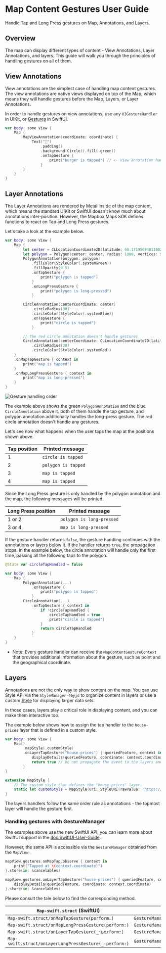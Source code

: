 # Map Content Gestures User Guide

Handle Tap and Long Press gestures on Map, Annotations, and Layers.

## Overview

The map can display different types of content - View Annotations, Layer Annotations, and layers. This guide will walk you through the principles of handling gestures on all of them.

## View Annotations

View annotations are the simplest case of handling map content gestures. The view annotations are native views displayed on top of the Map, which means they will handle gestures before the Map, Layers, or Layer Annotations.

In order to handle gestures on view annotations, use any `UIGestureHandler` in UIKit, or [Gestures](https://developer.apple.com/documentation/swiftui/gestures) in SwiftUI.

```swift
var body: some View {
    Map {
        MapViewAnnotation(coordinate: coordinate) {
            Text("🍔")
                .padding()
                .background(Circle().fill(.green))
                .onTapGesture {
                    print("burger is tapped") // <- View annotation handle the gesture before the Map view.
                }
        }       
    }
}
```

## Layer Annotations

The Layer Annotations are rendered by Metal inside of the map content, which means the standard UIKit or SwiftUI doesn't know much about annotations inter-position. However, the Mapbox Maps SDK defines functions to react on Tap and Long Press gestures.

Let's take a look at the example below.

```swift
var body: some View {
    Map {
        let center = CLLocationCoordinate2D(latitude: 60.17195694011002, longitude: 24.945389069265598)
        let polygon = Polygon(center: center, radius: 1000, vertices: 5)
        PolygonAnnotation(polygon: polygon)
            .fillColor(StyleColor(.systemGreen))
            .fillOpacity(0.5)
            .onTapGesture {
                print("polygon is tapped")
            }
            .onLongPressGesture {
                print("polygon is long-pressed")
            }

        CircleAnnotation(centerCoordinate: center)
            .circleRadius(30)
            .circleColor(StyleColor(.systemBlue))
            .onTapGesture {
                print("circle is tapped")
            }

        // The red circle annotation doesn't handle gestures
        CircleAnnotation(centerCoordinate: CLLocationCoordinate2D(latitude: 60.18195694011002, longitude: 24.955389069265598))
            .circleRadius(30)
            .circleColor(StyleColor(.systemRed))
    }
    .onMapTapGesture { context in
        print("map is tapped")
    }
    .onMapLongPressGesture { context in
        print("map is long-pressed")
    }
}
```

![Gesture handling order](https://static-assets.mapbox.com/maps/ios/documentation/swiftui_gesture_handling_order_4.png)

The example above shows the green ``PolygonAnnotation`` and the blue ``CircleAnnotation`` above it. both of them handle the tap gesture, and polygon annotation additionally handles the long-press gesture. The red circle annotation doesn't handle any gestures.

Let's see now what happens when the user taps the map at the positions shown above.

Tap position | Printed message
--- | ---
1 | `circle is tapped`
2 | `polygon is tapped`
3 | `map is tapped`
4 | `map is tapped`

Since the Long Press gesture is only handled by the polygon annotation and the map, the following messages will be printed.

Long Press position | Printed message
--- | ---
1 or 2 | `polygon is long-pressed`
3 or 4 | `map is long-pressed`

If the gesture handler returns `false`, the gesture handling continues with the annotations or layers below it. If the handler returns `true`, the propagation stops.
In the example below, the circle annotation will handle only the first time, passing all the following taps to the polygon. 

```swift
@State var circleTapHandled = false

var body: some View {
    Map {
        PolygonAnnotation(...)
            .onTapGesture {
                print("polygon is tapped")
            }
        CircleAnnotation(...)
            .onTapGesture { context in
                if !circleTapHandled {
                    circleTapHandled = true
                    print("circle is tapped")
                }
                return circleTapHandled
            }
    }
}
```

- Note:  Every gesture handler can receive the ``MapContentGestureContext`` that provides additional information about the gesture, such as point and the geographical coordinate. 

## Layers

Annotations are not the only way to show content on the map. You can use Style API via the ``StyleManager-46yjd`` to organize content in layers or use a custom [Style](https://docs.mapbox.com/style-spec/guides/) for displaying larger data sets.

In those cases, layers play a critical role in displaying content, and you can make them interactive too.

The example below shows how to assign the tap handler to the `house-prices` layer that is defined in a custom style.

```swift
var body: some View {
    Map()
        .mapStyle(.customStyle)
        .onLayerTapGesture("house-prices") { queriedFeature, context in
            displayDetails(queriedFeature, coordinate: context.coordinate)
            return true // Do not propagate the event to the layers and annotations below
        }
}

extension MapStyle {
    // The custom style that defines the "house-prices" layer.
    static let customStyle = MapStyle(uri: StyleURI(rawValue: "https://example.com/mapbox-custom-style.json")!)
}
```

The layers handlers follow the same order rule as annotations - the topmost layer will handle the gesture first.

### Handling gestures with GestureManager

The examples above use the new SwiftUI API, you can learn more about SwiftUI support in the <doc:SwiftUI-User-Guide>.

However, the same API is accessible via the ``GestureManager`` obtained from the ``MapView``.

```swift
mapView.gestures.onMapTap.observe { context in
    print("Tapped at \(context.coordinate)")
}.store(in: &cancelables)

mapView.gestures.onLayerTapGesture("house-prices") { queriedFeature, context in
    displayDetails(queriedFeature, coordinate: context.coordinate)
}.store(in: &cancelables)
```

Please consult the tale below to find the corresponding method.

``Map-swift.struct`` (SwiftUI) | ``GestureManager`` (UIKit)
--- | ---
``Map-swift.struct/onMapTapGesture(perform:)`` | ``GestureManager/onMapTap``
``Map-swift.struct/onMapLongPressGesture(perform:)`` | ``GestureManager/onMapLongPress``
``Map-swift.struct/onLayerTapGesture(_:perform:)`` | ``GestureManager/onLayerTap(_:handler:)``
``Map-swift.struct/onLayerLongPressGesture(_:perform:)`` | ``GestureManager/onLayerLongPress(_:handler:)``
